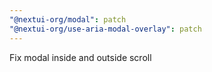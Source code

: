```yaml
---
"@nextui-org/modal": patch
"@nextui-org/use-aria-modal-overlay": patch
---
```


Fix modal inside and outside scroll
